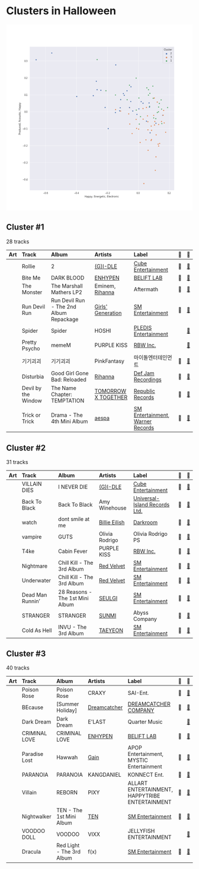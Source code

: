 # Clusters in Halloween

![Comparison of Cluster](../../../images/playlists/halloween/clusters/clusters_scatter.png)

## Cluster #1

28 tracks

| Art | Track | Album | Artists | Label | 💚 | 🔗 |
|:---|:---|:---|:---|:---|:---|:---|
| <img src="https://i.scdn.co/image/ab67616d0000b27342281601a5a3f882ea77741e" alt="" width="50" /> | Rollie | 2 | [(G)I-DLE](../../../../artists/(g)i-dle/overview.md) | [Cube Entertainment](../../../../labels/cube_entertainment) | 💚 | [🔗](https://open.spotify.com/track/71E2JcSbv1abMaua23RBSV) |
| <img src="https://i.scdn.co/image/ab67616d0000b2731d03b5e88cee6870778a4d27" alt="" width="50" /> | Bite Me | DARK BLOOD | [ENHYPEN](../../../../artists/enhypen/overview.md) | [BELIFT LAB](../../../../labels/belift_lab) | 💚 | [🔗](https://open.spotify.com/track/7mpdNiaQvygj2rHoxkzMfa) |
| <img src="https://i.scdn.co/image/ab67616d0000b2733c65085a58aae2cccd892cbe" alt="" width="50" /> | The Monster | The Marshall Mathers LP2 | Eminem, [Rihanna](../../../../artists/rihanna/overview.md) | Aftermath | 💚 | [🔗](https://open.spotify.com/track/48RrDBpOSSl1aLVCalGl5C) |
| <img src="https://i.scdn.co/image/ab67616d0000b273286903a9b4f8bce214f1dffa" alt="" width="50" /> | Run Devil Run | Run Devil Run - The 2nd Album Repackage | [Girls' Generation](../../../../artists/girls__generation/overview.md) | [SM Entertainment](../../../../labels/sm_entertainment) | 💚 | [🔗](https://open.spotify.com/track/0U9jNoTJeTxXToakhsb7pV) |
| <img src="https://i.scdn.co/image/ab67616d0000b2739448197f00ccb91ff0685681" alt="" width="50" /> | Spider | Spider | HOSHI | [PLEDIS Entertainment](../../../../labels/pledis_entertainment) | | [🔗](https://open.spotify.com/track/2TwB7aK39tnZBQjBPgcbCj) |
| <img src="https://i.scdn.co/image/ab67616d0000b27346c28fd13126fd9428625411" alt="" width="50" /> | Pretty Psycho | memeM | PURPLE KISS | [RBW Inc.](../../../../labels/rbw_inc_) | | [🔗](https://open.spotify.com/track/26YMXkyHGrOQQUl2E4upkv) |
| <img src="https://i.scdn.co/image/ab67616d0000b273fca604ab938f3f3319971a61" alt="" width="50" /> | 기기괴괴 | 기기괴괴 | PinkFantasy | 마이돌엔터테인먼트 | 💚 | [🔗](https://open.spotify.com/track/6ZERrx4VYGplqKlydGcLMi) |
| <img src="https://i.scdn.co/image/ab67616d0000b273f9f27162ab1ed45b8d7a7e98" alt="" width="50" /> | Disturbia | Good Girl Gone Bad: Reloaded | [Rihanna](../../../../artists/rihanna/overview.md) | [Def Jam Recordings](../../../../labels/def_jam_recordings) | 💚 | [🔗](https://open.spotify.com/track/2VOomzT6VavJOGBeySqaMc) |
| <img src="https://i.scdn.co/image/ab67616d0000b2733bb056e3160b85ee86c1194d" alt="" width="50" /> | Devil by the Window | The Name Chapter: TEMPTATION | [TOMORROW X TOGETHER](../../../../artists/tomorrow_x_together/overview.md) | [Republic Records](../../../../labels/republic_records) | 💚 | [🔗](https://open.spotify.com/track/53H3sGmqiXWO4MwuZAJfyn) |
| <img src="https://i.scdn.co/image/ab67616d0000b273c54e39f2ae0dd10731f93c08" alt="" width="50" /> | Trick or Trick | Drama - The 4th Mini Album | [aespa](../../../../artists/aespa/overview.md) | [SM Entertainment](../../../../labels/sm_entertainment), [Warner Records](../../../../labels/warner_records) | 💚 | [🔗](https://open.spotify.com/track/3EI3OLBeM89B0o0UsIGCOx) |
## Cluster #2

31 tracks

| Art | Track | Album | Artists | Label | 💚 | 🔗 |
|:---|:---|:---|:---|:---|:---|:---|
| <img src="https://i.scdn.co/image/ab67616d0000b273c7b6b2976e38a802eebff046" alt="" width="50" /> | VILLAIN DIES | I NEVER DIE | [(G)I-DLE](../../../../artists/(g)i-dle/overview.md) | [Cube Entertainment](../../../../labels/cube_entertainment) | 💚 | [🔗](https://open.spotify.com/track/6adPuBjUw3Zh6wK27d8Rgv) |
| <img src="https://i.scdn.co/image/ab67616d0000b2738f52f321140e4a76ea720c52" alt="" width="50" /> | Back To Black | Back To Black | Amy Winehouse | [Universal-Island Records Ltd.](../../../../labels/universal-island_records_ltd_) | 💚 | [🔗](https://open.spotify.com/track/30FURVTCpbKyykjSEQzGkH) |
| <img src="https://i.scdn.co/image/ab67616d0000b273a9f6c04ba168640b48aa5795" alt="" width="50" /> | watch | dont smile at me | [Billie Eilish](../../../../artists/billie_eilish/overview.md) | [Darkroom](../../../../labels/darkroom) | 💚 | [🔗](https://open.spotify.com/track/7eB1V5LvAdxCc7brfGhRRo) |
| <img src="https://i.scdn.co/image/ab67616d0000b273e85259a1cae29a8d91f2093d" alt="" width="50" /> | vampire | GUTS | Olivia Rodrigo | Olivia Rodrigo PS | 💚 | [🔗](https://open.spotify.com/track/1kuGVB7EU95pJObxwvfwKS) |
| <img src="https://i.scdn.co/image/ab67616d0000b273d0a630ea925711a258bb3c93" alt="" width="50" /> | T4ke | Cabin Fever | PURPLE KISS | [RBW Inc.](../../../../labels/rbw_inc_) | 💚 | [🔗](https://open.spotify.com/track/3hDB8HsTgd3TePDsEulE97) |
| <img src="https://i.scdn.co/image/ab67616d0000b27307e2cf9023db855b41f3d26e" alt="" width="50" /> | Nightmare | Chill Kill - The 3rd Album | [Red Velvet](../../../../artists/red_velvet/overview.md) | [SM Entertainment](../../../../labels/sm_entertainment) | 💚 | [🔗](https://open.spotify.com/track/0jUDrSASok8h2xUIWe4KOG) |
| <img src="https://i.scdn.co/image/ab67616d0000b27307e2cf9023db855b41f3d26e" alt="" width="50" /> | Underwater | Chill Kill - The 3rd Album | [Red Velvet](../../../../artists/red_velvet/overview.md) | [SM Entertainment](../../../../labels/sm_entertainment) | 💚 | [🔗](https://open.spotify.com/track/58xqapN458N2VjibN3uVrY) |
| <img src="https://i.scdn.co/image/ab67616d0000b2738bc3d61189d95da5f74d7ba7" alt="" width="50" /> | Dead Man Runnin’ | 28 Reasons - The 1st Mini Album | [SEULGI](../../../../artists/seulgi/overview.md) | [SM Entertainment](../../../../labels/sm_entertainment) | 💚 | [🔗](https://open.spotify.com/track/5eFGkCXi83auDi0bcDBEKD) |
| <img src="https://i.scdn.co/image/ab67616d0000b2733de9733addfb0b91b8eb30b0" alt="" width="50" /> | STRANGER | STRANGER | [SUNMI](../../../../artists/sunmi/overview.md) | Abyss Company | 💚 | [🔗](https://open.spotify.com/track/3SifPlW12FRs8OQP2VkXSi) |
| <img src="https://i.scdn.co/image/ab67616d0000b273034c3a8ba89c6a5ecfda3175" alt="" width="50" /> | Cold As Hell | INVU - The 3rd Album | [TAEYEON](../../../../artists/taeyeon/overview.md) | [SM Entertainment](../../../../labels/sm_entertainment) | 💚 | [🔗](https://open.spotify.com/track/7gosH4fL73GpiJBd5GK2rC) |
## Cluster #3

40 tracks

| Art | Track | Album | Artists | Label | 💚 | 🔗 |
|:---|:---|:---|:---|:---|:---|:---|
| <img src="https://i.scdn.co/image/ab67616d0000b273a02aa0557c40fcdfc8922072" alt="" width="50" /> | Poison Rose | Poison Rose | CRAXY | SAI-Ent. | 💚 | [🔗](https://open.spotify.com/track/2ktjnehUxCSikYLT1ipC1K) |
| <img src="https://i.scdn.co/image/ab67616d0000b2737c0618723e2fca9e617eec34" alt="" width="50" /> | BEcause | [Summer Holiday] | [Dreamcatcher](../../../../artists/dreamcatcher/overview.md) | [DREAMCATCHER COMPANY](../../../../labels/dreamcatcher_company) | 💚 | [🔗](https://open.spotify.com/track/3L74uwShK0JqEUZ5Y2JoDW) |
| <img src="https://i.scdn.co/image/ab67616d0000b273a4d1078159961f1d436931fd" alt="" width="50" /> | Dark Dream | Dark Dream | E'LAST | Quarter Music | | [🔗](https://open.spotify.com/track/6CWGueLHg5lmG43fy27oJQ) |
| <img src="https://i.scdn.co/image/ab67616d0000b27328980bc854e40cb7a31fec98" alt="" width="50" /> | CRIMINAL LOVE | CRIMINAL LOVE | [ENHYPEN](../../../../artists/enhypen/overview.md) | [BELIFT LAB](../../../../labels/belift_lab) | 💚 | [🔗](https://open.spotify.com/track/0Eglu3fErlG196PtTwCUPM) |
| <img src="https://i.scdn.co/image/ab67616d0000b273e328c250ba600a7e0a48f867" alt="" width="50" /> | Paradise Lost | Hawwah | [Gain](../../../../artists/gain/overview.md) | APOP Entertainment, MYSTIC Entertainment | 💚 | [🔗](https://open.spotify.com/track/1PVluFXbdOTv29475JS2Mj) |
| <img src="https://i.scdn.co/image/ab67616d0000b2732957d10c7977f7a17166426d" alt="" width="50" /> | PARANOIA | PARANOIA | KANGDANIEL | KONNECT Ent. | 💚 | [🔗](https://open.spotify.com/track/1Q6lzzQHM5dvtTCwcfeKDy) |
| <img src="https://i.scdn.co/image/ab67616d0000b273746aa611760918dccb6c0359" alt="" width="50" /> | Villain | REBORN | PIXY | ALLART ENTERTAINMENT, HAPPYTRIBE ENTERTAINMENT | 💚 | [🔗](https://open.spotify.com/track/5Doeu3aSa5tBHayCx0EbHa) |
| <img src="https://i.scdn.co/image/ab67616d0000b273024a3f22192b30c2c5d9c13b" alt="" width="50" /> | Nightwalker | TEN - The 1st Mini Album | [TEN](../../../../artists/ten/overview.md) | [SM Entertainment](../../../../labels/sm_entertainment) | 💚 | [🔗](https://open.spotify.com/track/4RiudH8RehvLLrk8uNgIdR) |
| <img src="https://i.scdn.co/image/ab67616d0000b2739bacc904bb472a6f1a9cde67" alt="" width="50" /> | VOODOO DOLL | VOODOO | VIXX | JELLYFISH ENTERTAINMENT | | [🔗](https://open.spotify.com/track/7AIiscePFRKJwfQhGOryGA) |
| <img src="https://i.scdn.co/image/ab67616d0000b2737cb7222af6927b83987206f7" alt="" width="50" /> | Dracula | Red Light - The 3rd Album | f(x) | [SM Entertainment](../../../../labels/sm_entertainment) | 💚 | [🔗](https://open.spotify.com/track/5vClivCCQDK6sxmL6MhMFc) |